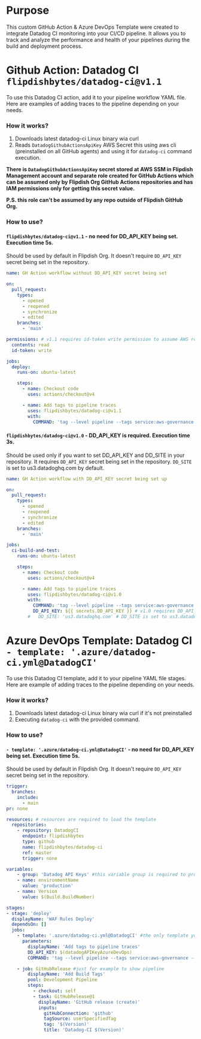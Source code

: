 # Purpose

This custom GitHub Action & Azure DevOps Template were created to integrate Datadog CI monitoring into your CI/CD pipeline. It allows you to track and analyze the performance and health of your pipelines during the build and deployment process.

# Github Action: Datadog CI `flipdishbytes/datadog-ci@v1.1`

To use this Datadog CI action, add it to your pipeline workflow YAML file. Here are examples of adding traces to the pipeline depending on your needs.

### How it works?

1. Downloads latest datadog-ci Linux binary wia curl
2. Reads `DatadogGithubActionsApiKey` AWS Secret this using aws cli (preinstalled on all GitHub agents) and using it for `datadog-ci` command execution.

**There is `DatadogGithubActionsApiKey` secret stored at AWS SSM in Flipdish Management account and separate role created for GitHub Actions which can be assumed only by Flipdish Org GitHub Actions repositories and has IAM permissions only for getting this secret value.**

**P.S. this role can't be assumed by any repo outside of Flipdish GitHub Org.**

### How to use?

#### `flipdishbytes/datadog-ci@v1.1` - no need for DD_API_KEY being set. Execution time 5s.
Should be used by default in Flipdish Org. It doesn't require `DD_API_KEY` secret being set in the repository.

```yaml
name: GH Action workflow without DD_API_KEY secret being set

on:
  pull_request:
    types:
      - opened
      - reopened
      - synchronize
      - edited
    branches:
      - 'main'

permissions: # v1.1 requires id-token write permission to assume AWS role. Makes sure you added this to your yml.
  contents: read
  id-token: write

jobs:
  deploy:
    runs-on: ubuntu-latest

    steps:
      - name: Checkout code
        uses: actions/checkout@v4

      - name: Add tags to pipeline traces
        uses: flipdishbytes/datadog-ci@v1.1
        with:
          COMMAND: 'tag --level pipeline --tags service:aws-governance --tags team:de-team --tags env:production'
```

#### `flipdishbytes/datadog-ci@v1.0` - DD_API_KEY is required. Execution time 3s.
Should be used only if you want to set DD_API_KEY and DD_SITE in your repository. It requires `DD_API_KEY` secret being set in the repository. `DD_SITE` is set to us3.datadoghq.com by default.
```yaml
name: GH Action workflow with DD_API_KEY secret being set up

on:
  pull_request:
    types:
      - opened
      - reopened
      - synchronize
      - edited
    branches:
      - 'main'

jobs:
  ci-build-and-test:
    runs-on: ubuntu-latest

    steps:
      - name: Checkout code
        uses: actions/checkout@v4

      - name: Add tags to pipeline traces
        uses: flipdishbytes/datadog-ci@v1.0
        with:
          COMMAND: 'tag --level pipeline --tags service:aws-governance --tags team:de-team --tags env:production'
          DD_API_KEY: ${{ secrets.DD_API_KEY }} # v1.0 requires DD_API_KEY being set.
        #   DD_SITE: 'us3.datadoghq.com' # DD_SITE is set to us3.datadoghq.com by default.
```

# Azure DevOps Template: Datadog CI `- template: '.azure/datadog-ci.yml@DatadogCI'`

To use this Datadog CI template, add it to your pipeline YAML file stages. Here are example of adding traces to the pipeline depending on your needs.

### How it works?

1. Downloads latest datadog-ci Linux binary wia curl if it's not preinstalled
2. Executing `datadog-ci` with the provided command.

### How to use?

#### `- template: '.azure/datadog-ci.yml@DatadogCI'` - no need for DD_API_KEY being set. Execution time 5s.
Should be used by default in Flipdish Org. It doesn't require `DD_API_KEY` secret being set in the repository.

```yaml
trigger:
  branches:
    include:
      - main
pr: none

resources: # resources are required to load the template
  repositories:
    - repository: DatadogCI
      endpoint: flipdishbytes
      type: github
      name: flipdishbytes/datadog-ci
      ref: master
      trigger: none

variables:
    - group: 'Datadog API Keys' #this variable group is required to provide datadogAPIKeyAzureDevOps secret
    - name: environmentName
      value: 'production'
    - name: Version
      value: $(Build.BuildNumber)

stages:
- stage: 'deploy'
  displayName: 'WAF Rules Deploy'
  dependsOn: []
  jobs:
    - template: '.azure/datadog-ci.yml@DatadogCI' #the only template you need to add to your stages
      parameters:
        displayName: 'Add tags to pipeline traces'
        DD_API_KEY: $(datadogAPIKeyAzureDevOps)
        COMMAND: 'tag --level pipeline --tags service:aws-governance --tags team:de-team --tags env:production'

    - job: GitHubRelease #just for example to show pipeline
        displayName: 'Add Build Tags'
        pool: Development Pipeline
        steps:
          - checkout: self
          - task: GitHubRelease@1
            displayName: 'GitHub release (create)'
            inputs:
              gitHubConnection: 'github'
              tagSource: userSpecifiedTag
              tag: '$(Version)'
              title: 'Datadog-CI $(Version)'
```